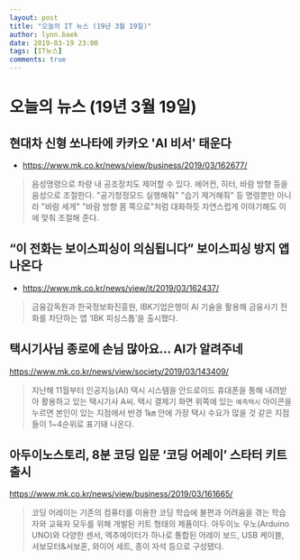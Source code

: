 ```yaml
---
layout: post
title: "오늘의 IT 뉴스 (19년 3월 19일)"
author: lynn.baek
date: 2019-03-19 23:00
tags: [IT뉴스]
comments: true
---
```



# 오늘의 뉴스 (19년 3월 19일)



## 현대차 신형 쏘나타에 카카오 'AI 비서' 태운다

* https://www.mk.co.kr/news/view/business/2019/03/162677/

> 음성명령으로 차량 내 공조장치도 제어할 수 있다. 에어컨, 히터, 바람 방향 등을 음성으로 조절한다. "공기청정모드 실행해줘" "습기 제거해줘" 등 명령뿐만 아니라 "바람 세게" "바람 방향 몸 쪽으로"처럼 대화하듯 자연스럽게 이야기해도 이에 맞춰 조절해 준다.



## “이 전화는 보이스피싱이 의심됩니다” 보이스피싱 방지 앱 나온다

* https://www.mk.co.kr/news/view/it/2019/03/162437/

> 금융감독원과 한국정보화진흥원, IBK기업은행이 AI 기술을 활용해 금융사기 전화를 차단하는 앱 ‘IBK 피싱스톱’을 출시했다.



## 택시기사님 종로에 손님 많아요… AI가 알려주네

https://www.mk.co.kr/news/view/society/2019/03/143409/

> 지난해 11월부터 인공지능(AI) 택시 시스템을 안드로이드 휴대폰을 통해 내려받아 활용하고 있는 택시기사 A씨. 택시 결제기 화면 위쪽에 있는 `예측택시` 아이콘을 누르면 본인이 있는 지점에서 반경 1㎞ 안에 가장 택시 수요가 많을 것 같은 지점들이 1~4순위로 표기돼 나온다.



## 아두이노스토리, 8분 코딩 입문 ‘코딩 어레이’ 스타터 키트 출시

https://www.mk.co.kr/news/view/business/2019/03/161665/

> 코딩 어레이는 기존의 컴퓨터를 이용한 코딩 학습에 불편과 어려움을 겪는 학습자와 교육자 모두를 위해 개발된 키트 형태의 제품이다. 아두이노 우노(Arduino UNO)와 다양한 센서, 엑추에이터가 하나로 통합된 어레이 보드, USB 케이블, 서보모터&서보혼, 와이어 세트, 종이 자석 등으로 구성됐다.
